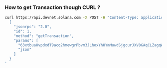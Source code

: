 ### How to get Transaction though CURL ?

```bash
curl https://api.devnet.solana.com -X POST -H "Content-Type: application/json" -d '
  {
    "jsonrpc": "2.0",
    "id": 1,
    "method": "getTransaction",
    "params": [
      "63xtbuaHvpdxdT9acq2hmewgrPbvm3JLhoxYhUYmMuwdSjgcurJXV8GAqCLZagqWG7qbHBzeaMFo6TvhtbMrexuo",
      "json"
    ]
  }
'
```
